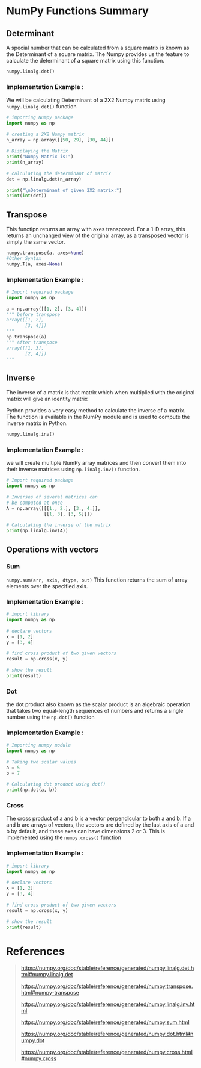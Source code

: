 # NumPy Functions Summary 

## Determinant


A special number that can be calculated from a square matrix is known as the Determinant of a square matrix. The Numpy provides us the feature to calculate the determinant of a square matrix using this function.
```python
numpy.linalg.det()
```

### Implementation Example :
We will be calculating Determinant of a 2X2 Numpy matrix using `numpy.linalg.det()` function
```python
# importing Numpy package 
import numpy as np 
  
# creating a 2X2 Numpy matrix 
n_array = np.array([[50, 29], [30, 44]]) 
  
# Displaying the Matrix 
print("Numpy Matrix is:") 
print(n_array) 
  
# calculating the determinant of matrix 
det = np.linalg.det(n_array) 
  
print("\nDeterminant of given 2X2 matrix:") 
print(int(det)) 
```
## Transpose
This functipn returns an array with axes transposed. For a 1-D array, this returns an unchanged view of the original array, as a transposed vector is simply the same vector. 

```python
numpy.transpose(a, axes=None)
#Other Syntax
numpy.T(a, axes=None)
```
### Implementation Example :

```python
# Import required package
import numpy as np
 
a = np.array([[1, 2], [3, 4]])
""" before transpose
array([[1, 2],
       [3, 4]])
"""
np.transpose(a)
""" After transpose
array([[1, 3],
       [2, 4]])
""" 
```
## Inverse
The inverse of a matrix is that matrix which when multiplied with the original matrix will give an identity matrix

Python provides a very easy method to calculate the inverse of a matrix. The function is available in the NumPy module and is used to compute the inverse matrix in Python.
   
```python
numpy.linalg.inv()
```
### Implementation Example :
we will create multiple NumPy array matrices and then convert them into their inverse matrices using `np.linalg.inv()` function.
```python
# Import required package
import numpy as np
 
# Inverses of several matrices can
# be computed at once
A = np.array([[[1., 2.], [3., 4.]],
              [[1, 3], [3, 5]]])
 
# Calculating the inverse of the matrix
print(np.linalg.inv(A))
```

## Operations with vectors 
### Sum
`numpy.sum(arr, axis, dtype, out)` This function returns the sum of array elements over the specified axis.

### Implementation Example :
```python
# import library
import numpy as np
 
# declare vectors
x = [1, 2]
y = [3, 4]
 
# find cross product of two given vectors
result = np.cross(x, y)
 
# show the result
print(result)
```
### Dot
the dot product also known as the scalar product is an algebraic operation that takes two equal-length sequences of numbers and returns a single number using the `np.dot()` function
### Implementation Example :
```python
# Importing numpy module
import numpy as np
 
# Taking two scalar values
a = 5
b = 7
 
# Calculating dot product using dot()
print(np.dot(a, b))
```
### Cross
The cross product of a and b is a vector perpendicular to both a and b. If a and b are arrays of vectors, the vectors are defined by the last axis of a and b by default, and these axes can have dimensions 2 or 3. This is implemented using the `numpy.cross()` function
### Implementation Example :
```python
# import library
import numpy as np
 
# declare vectors
x = [1, 2]
y = [3, 4]
 
# find cross product of two given vectors
result = np.cross(x, y)
 
# show the result
print(result)
```


# References

> https://numpy.org/doc/stable/reference/generated/numpy.linalg.det.html#numpy.linalg.det
> 
> https://numpy.org/doc/stable/reference/generated/numpy.transpose.html#numpy-transpose
> 
> https://numpy.org/doc/stable/reference/generated/numpy.linalg.inv.html
>
> https://numpy.org/doc/stable/reference/generated/numpy.sum.html
> 
> https://numpy.org/doc/stable/reference/generated/numpy.dot.html#numpy.dot
>
> https://numpy.org/doc/stable/reference/generated/numpy.cross.html#numpy.cross
